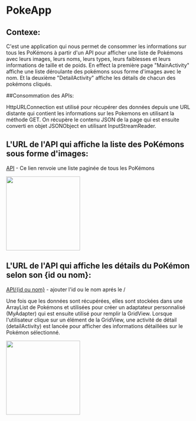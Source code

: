 # PokeApp
## Contexe:
C'est une application qui nous permet de consommer les informations sur tous les PoKémons à partir d'un API  pour afficher une liste de Pokémons avec leurs images, leurs noms, leurs types, leurs faiblesses et leurs informations de taille et de poids.
En effect la première page "MainActivity" affiche une liste déroulante des pokémons sous forme d'images avec le nom. Et la deuxième "DetailActivity" affiche les détails de chacun des pokémons cliqués.  

##Consommation des APIs:

HttpURLConnection est utilisé pour récupérer des données depuis une URL distante qui contient les informations sur les Pokemons en utilisant la méthode GET. 
On récupère le contenu JSON de la page qui est ensuite converti en objet JSONObject en utilisant InputStreamReader. 

## L'URL de l'API qui affiche la liste des PoKémons sous forme d'images: 
[API](https://pokeapi.co/api/v2/pokemon/) - Ce lien renvoie une liste paginée de tous les PoKémons

<img src="https://user-images.githubusercontent.com/81178741/232229365-2660560b-909f-40fc-b1fe-2b394e9062e5.jpeg" width=200>

## L'URL de l'API qui affiche les détails du PoKémon selon son {id ou nom}: 
[API/{id ou nom}](https://pokeapi.co/api/v2/pokemon/) - ajouter l'id ou le nom aprés le /

Une fois que les données sont récupérées, elles sont stockées dans une ArrayList de Pokémons et utilisées pour créer un adaptateur personnalisé (MyAdapter) qui est ensuite utilisé pour remplir la GridView. Lorsque l'utilisateur clique sur un élément de la GridView, une activité de détail (detailActivity) est lancée pour afficher des informations détaillées sur le Pokémon sélectionné.

<img src="https://user-images.githubusercontent.com/81178741/232236695-809fe475-4724-4755-9ddd-899b3da4117b.jpeg" width=200>
